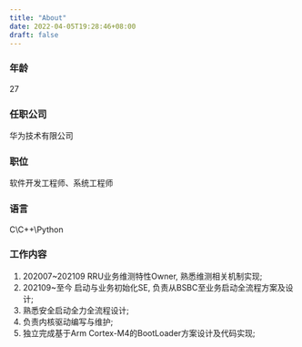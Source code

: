 ```yaml
---
title: "About"
date: 2022-04-05T19:28:46+08:00
draft: false
---
```


### 年龄
27

### 任职公司
华为技术有限公司

### 职位
软件开发工程师、系统工程师

### 语言
C\C++\Python

### 工作内容
1. 202007~202109    RRU业务维测特性Owner, 熟悉维测相关机制实现;
2. 202109~至今      启动与业务初始化SE, 负责从BSBC至业务启动全流程方案及设计;
3. 熟悉安全启动全力全流程设计;
4. 负责内核驱动编写与维护;
5. 独立完成基于Arm Cortex-M4的BootLoader方案设计及代码实现;